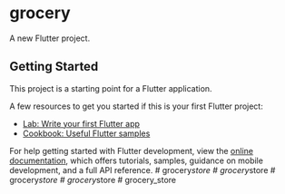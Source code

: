 # grocery

A new Flutter project.

## Getting Started

This project is a starting point for a Flutter application.

A few resources to get you started if this is your first Flutter project:

- [Lab: Write your first Flutter app](https://docs.flutter.dev/get-started/codelab)
- [Cookbook: Useful Flutter samples](https://docs.flutter.dev/cookbook)

For help getting started with Flutter development, view the
[online documentation](https://docs.flutter.dev/), which offers tutorials,
samples, guidance on mobile development, and a full API reference.
#   g r o c e r y _ s t o r e  
 #   g r o c e r y _ s t o r e  
 #   g r o c e r y _ s t o r e  
 #   g r o c e r y _ s t o r e  
 #   g r o c e r y _ s t o r e  
 